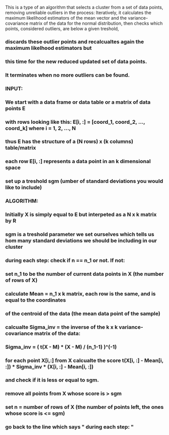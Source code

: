This is a type of an algorithm that selects a cluster from a set of data points, removing unreliable outliers in the process: 
Iteratively, it calculates the maximum likelihood estimators of the mean vector and the variance-covariance matrix of the data for the normal distribution, then checks which points, considered outliers, are below a given treshold,

### discards these outlier points and recalcualtes again the maximum likelhood estimators but
### this time for the new reduced updated set of data points. 
### It terminates when no more outliers can be found.   

### INPUT:
### We start with a data frame or data table or a matrix of data points E
### with rows looking like this: E[i, :] = [coord_1, coord_2, ..., coord_k] where i = 1, 2, ..., N
### thus E has the structure of a (N rows) x (k columns) table/matrix
### each row  E[i, :] represents a data point in an k dimensional space 
### set up a treshold sgm (umber of standard deviations you would like to include)
###
### ALGORITHM:
### Initially X is simply equal to E but interpeted as a N x k matrix by R
### sgm is a treshold parameter we set ourselves which tells us hom many standard deviations we should be including in our cluster
### during each step: check if n == n_1 or not. If not:
### set n_1 to be the number of current data points in X (the number of rows of X)
### calculate Mean = n_1 x k matrix, each row is the same, and is equal to the coordinates 
### of the centroid of the data (the mean data point of the sample) 
### calcualte Sigma_inv = the inverse of the k x k variance-covariance matrix of the data:
### Sigma_inv = ( t(X - M) * (X - M) / (n_1-1) )^(-1)
### for each point X[i,:] from X calcualte the score t(X[i, :] - Mean[i, :]) * Sigma_inv * (X[i, :] - Mean[i, :])
### and check if it is less or equal to sgm. 
### remove all points from X whose score is > sgm 
### set n = number of rows of X (the number of points left, the ones whose score is  <= sgm)
### go back to the line which says " during each step: "
